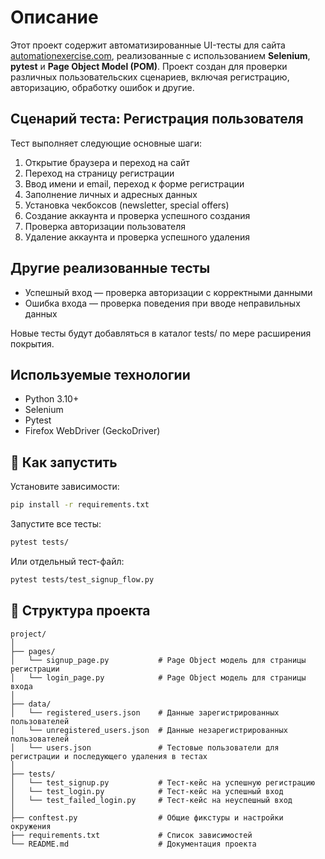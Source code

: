 # Описание

Этот проект содержит автоматизированные UI-тесты для сайта [automationexercise.com](https://automationexercise.com),
реализованные с использованием **Selenium**, **pytest** и **Page Object Model (POM)**.
Проект создан для проверки различных пользовательских сценариев, включая регистрацию, авторизацию, обработку ошибок и другие.

## Сценарий теста: Регистрация пользователя

Тест выполняет следующие основные шаги:

1. Открытие браузера и переход на сайт  
2. Переход на страницу регистрации  
3. Ввод имени и email, переход к форме регистрации  
4. Заполнение личных и адресных данных  
5. Установка чекбоксов (newsletter, special offers)  
6. Создание аккаунта и проверка успешного создания  
7. Проверка авторизации пользователя  
8. Удаление аккаунта и проверка успешного удаления  

## Другие реализованные тесты
- Успешный вход — проверка авторизации с корректными данными
- Ошибка входа — проверка поведения при вводе неправильных данных

Новые тесты будут добавляться в каталог tests/ по мере расширения покрытия.

## Используемые технологии

- Python 3.10+  
- Selenium  
- Pytest  
- Firefox WebDriver (GeckoDriver)  

## 🚀 Как запустить

Установите зависимости:

```bash
pip install -r requirements.txt
```

Запустите все тесты:

```bash
pytest tests/
```

Или отдельный тест-файл:

```bash
pytest tests/test_signup_flow.py
```

## 📁 Структура проекта

```
project/
│
├── pages/
│   └── signup_page.py           # Page Object модель для страницы регистрации
│   └── login_page.py            # Page Object модель для страницы входа
│
├── data/
│   └── registered_users.json    # Данные зарегистрированных пользователей
│   └── unregistered_users.json  # Данные незарегистрированных пользователей
│   └── users.json               # Тестовые пользователи для регистрации и последующего удаления в тестах
│
├── tests/
│   └── test_signup.py           # Тест-кейс на успешную регистрацию
│   └── test_login.py            # Тест-кейс на успешный вход
│   └── test_failed_login.py     # Тест-кейс на неуспешный вход
│
├── conftest.py                  # Общие фикстуры и настройки окружения
├── requirements.txt             # Список зависимостей
└── README.md                    # Документация проекта

```
